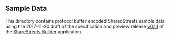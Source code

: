 ## Sample Data 

This directory contains protocol buffer encoded SharedStreets sample data using the 2017-11-20 draft of the specification and preview release [v0.1.1](https://github.com/sharedstreets/sharedstreets-builder/releases/tag/untagged-2dad20e10ef9b6e50a6d) of the [ShareStreets Builder](https://github.com/sharedstreets/sharedstreets-builder) application. 

